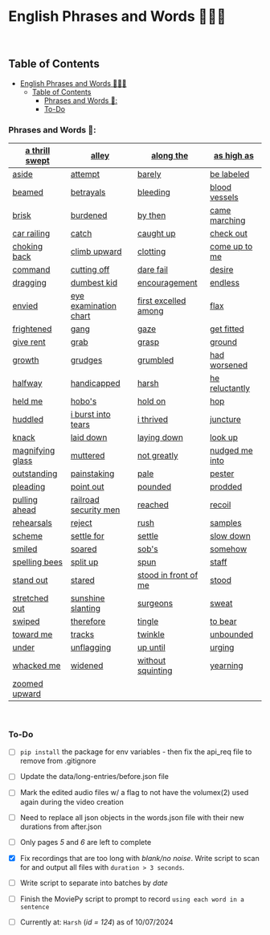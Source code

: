 # English Phrases and Words 📰📃😃

<br/>

## Table of Contents

- [English Phrases and Words 📰📃😃](#english-phrases-and-words-)
  - [Table of Contents](#table-of-contents)
    - [Phrases and Words 📃:](#phrases-and-words-)
    - [To-Do](#to-do)

<!-- ### Test Click Audio Link -->
<!-- - [audio/barely](./audio/barely.wav) -->
<!-- https://github.com/user-attachments/assets/03b3361f-cb6e-417a-9671-83b94758b652 -->

### Phrases and Words 📃:

| [a thrill swept](data/md/a-thrill-swept.md) | [alley](data/md/alley.md) | [along the](data/md/along-the.md) | [as high as](data/md/as-high-as.md) |
|-----------------------------------------------|-----------------------------|-----------------------------------|--------------------------------------|
| [aside](data/md/aside.md)                    | [attempt](data/md/attempt.md) | [barely](data/md/barely.md)       | [be labeled](data/md/be-labeled.md) |
| [beamed](data/md/beamed.md)                  | [betrayals](data/md/betrayals.md) | [bleeding](data/md/bleeding.md)   | [blood vessels](data/md/blood-vessels.md) |
| [brisk](data/md/brisk.md)                    | [burdened](data/md/burdened.md) | [by then](data/md/by-then.md)     | [came marching](data/md/came-marching.md) |
| [car railing](data/md/car-railing.md)        | [catch](data/md/catch.md)  | [caught up](data/md/caught-up.md) | [check out](data/md/check-out.md)   |
| [choking back](data/md/choking-back.md)      | [climb upward](data/md/climb-upward.md) | [clotting](data/md/clotting.md)   | [come up to me](data/md/come-up-to-me.md) |
| [command](data/md/command.md)                | [cutting off](data/md/cutting-off.md) | [dare fail](data/md/dare-fail.md)  | [desire](data/md/desire.md)         |
| [dragging](data/md/dragging.md)              | [dumbest kid](data/md/dumbest-kid.md) | [encouragement](data/md/encouragement.md) | [endless](data/md/endless.md)       |
| [envied](data/md/envied.md)                  | [eye examination chart](data/md/eye-examination-chart.md) | [first excelled among](data/md/first-excelled-among.md) | [flax](data/md/flax.md)             |
| [frightened](data/md/frightened.md)          | [gang](data/md/gang.md)    | [gaze](data/md/gaze.md)          | [get fitted](data/md/get-fitted.md) |
| [give rent](data/md/give-rent.md)            | [grab](data/md/grab.md)    | [grasp](data/md/grasp.md)        | [ground](data/md/ground.md)         |
| [growth](data/md/growth.md)                  | [grudges](data/md/grudges.md) | [grumbled](data/md/grumbled.md)   | [had worsened](data/md/had-worsened.md) |
| [halfway](data/md/halfway.md)                | [handicapped](data/md/handicapped.md) | [harsh](data/md/harsh.md)         | [he reluctantly](data/md/he-reluctantly.md) |
| [held me](data/md/held-me.md)                | [hobo's](data/md/hobo's.md) | [hold on](data/md/hold-on.md)    | [hop](data/md/hop.md)               |
| [huddled](data/md/huddled.md)                | [i burst into tears](data/md/i-burst-into-tears.md) | [i thrived](data/md/i-thrived.md) | [juncture](data/md/juncture.md)     |
| [knack](data/md/knack.md)                    | [laid down](data/md/laid-down.md) | [laying down](data/md/laying-down.md) | [look up](data/md/look-up.md)       |
| [magnifying glass](data/md/magnifying-glass.md) | [muttered](data/md/muttered.md) | [not greatly](data/md/not-greatly.md) | [nudged me into](data/md/nudged-me-into.md) |
| [outstanding](data/md/outstanding.md)        | [painstaking](data/md/painstaking.md) | [pale](data/md/pale.md)           | [pester](data/md/pester.md)         |
| [pleading](data/md/pleading.md)              | [point out](data/md/point-out.md) | [pounded](data/md/pounded.md)     | [prodded](data/md/prodded.md)       |
| [pulling ahead](data/md/pulling-ahead.md)    | [railroad security men](data/md/railroad-security-men.md) | [reached](data/md/reached.md)     | [recoil](data/md/recoil.md)         |
| [rehearsals](data/md/rehearsals.md)          | [reject](data/md/reject.md) | [rush](data/md/rush.md)          | [samples](data/md/samples.md)       |
| [scheme](data/md/scheme.md)                  | [settle for](data/md/settle-for.md) | [settle](data/md/settle.md)      | [slow down](data/md/slow-down.md)   |
| [smiled](data/md/smiled.md)                  | [soared](data/md/soared.md) | [sob's](data/md/sob's.md)        | [somehow](data/md/somehow.md)       |
| [spelling bees](data/md/spelling-bees.md)    | [split up](data/md/split-up.md) | [spun](data/md/spun.md)          | [staff](data/md/staff.md)           |
| [stand out](data/md/stand-out.md)            | [stared](data/md/stared.md) | [stood in front of me](data/md/stood-in-front-of-me.md) | [stood](data/md/stood.md)           |
| [stretched out](data/md/stretched-out.md)    | [sunshine slanting](data/md/sunshine-slanting.md) | [surgeons](data/md/surgeons.md)  | [sweat](data/md/sweat.md)           |
| [swiped](data/md/swiped.md)                  | [therefore](data/md/therefore.md) | [tingle](data/md/tingle.md)      | [to bear](data/md/to-bear.md)       |
| [toward me](data/md/toward-me.md)            | [tracks](data/md/tracks.md) | [twinkle](data/md/twinkle.md)    | [unbounded](data/md/unbounded.md)   |
| [under](data/md/under.md)                    | [unflagging](data/md/unflagging.md) | [up until](data/md/up-until.md)  | [urging](data/md/urging.md)         |
| [whacked me](data/md/whacked-me.md)          | [widened](data/md/widened.md) | [without squinting](data/md/without-squinting.md) | [yearning](data/md/yearning.md)     |
| [zoomed upward](data/md/zoomed-upward.md)    |                             |                                   |                                      |

<br/>

### To-Do

- [ ] `pip install` the package for env variables - then fix the api_req file to remove from .gitignore
- [ ] Update the data/long-entries/before.json file
- [ ] Mark the edited audio files w/ a flag to not have the volumex(2) used again during the video creation
- [ ] Need to replace all json objects in the words.json file with their new durations from after.json 

- [ ] Only pages *5* and *6* are left to complete
- [X] Fix recordings that are too long with *blank/no noise*. Write script to scan for and output all files with `duration > 3 seconds`. 
- [ ] Write script to separate into batches by *date*
- [ ] Finish the MoviePy script to prompt to record `using each word in a sentence` 
- [ ] Currently at: `Harsh` (*id = 124*) as of 10/07/2024

<br/>
